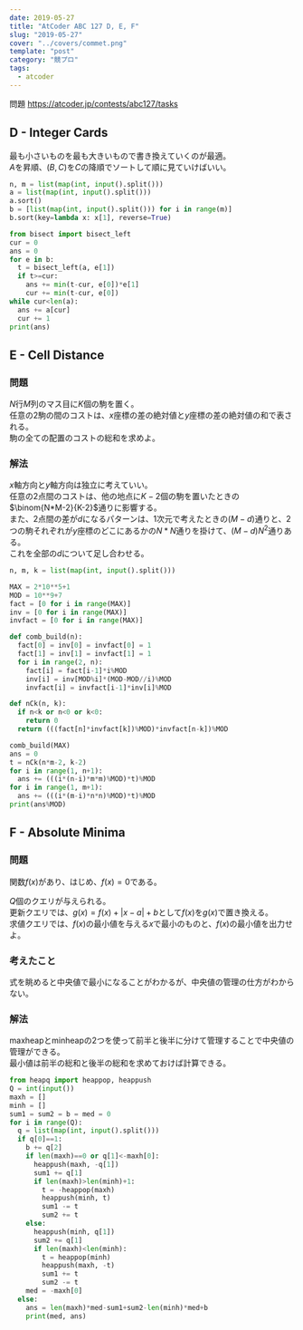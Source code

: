 ```yaml
---
date: 2019-05-27
title: "AtCoder ABC 127 D, E, F"
slug: "2019-05-27"
cover: "../covers/commet.png"
template: "post"
category: "競プロ"
tags:
  - atcoder
---
```

問題 <https://atcoder.jp/contests/abc127/tasks>

## D - Integer Cards

最も小さいものを最も大きいもので書き換えていくのが最適。  
$A$を昇順、$(B, C)$を$C$の降順でソートして順に見ていけばいい。

```python
n, m = list(map(int, input().split()))
a = list(map(int, input().split()))
a.sort()
b = [list(map(int, input().split())) for i in range(m)]
b.sort(key=lambda x: x[1], reverse=True)

from bisect import bisect_left
cur = 0
ans = 0
for e in b:
  t = bisect_left(a, e[1])
  if t>=cur:
    ans += min(t-cur, e[0])*e[1]
    cur += min(t-cur, e[0])
while cur<len(a):
  ans += a[cur]
  cur += 1
print(ans)
```

## E - Cell Distance

### 問題

$N$行$M$列のマス目に$K$個の駒を置く。  
任意の2駒の間のコストは、$x$座標の差の絶対値と$y$座標の差の絶対値の和で表される。  
駒の全ての配置のコストの総和を求めよ。

### 解法

$x$軸方向と$y$軸方向は独立に考えていい。  
任意の2点間のコストは、他の地点に$K-2$個の駒を置いたときの$\binom{N*M-2}{K-2}$通りに影響する。  
また、2点間の差が$d$になるパターンは、1次元で考えたときの$(M-d)$通りと、2つの駒それぞれが$y$座標のどこにあるかの$N*N$通りを掛けて、$(M-d)N^2$通りある。  
これを全部の$d$について足し合わせる。

```python
n, m, k = list(map(int, input().split()))

MAX = 2*10**5+1
MOD = 10**9+7
fact = [0 for i in range(MAX)]
inv = [0 for i in range(MAX)]
invfact = [0 for i in range(MAX)]

def comb_build(n):
  fact[0] = inv[0] = invfact[0] = 1
  fact[1] = inv[1] = invfact[1] = 1
  for i in range(2, n):
    fact[i] = fact[i-1]*i%MOD
    inv[i] = inv[MOD%i]*(MOD-MOD//i)%MOD
    invfact[i] = invfact[i-1]*inv[i]%MOD

def nCk(n, k):
  if n<k or n<0 or k<0:
    return 0
  return (((fact[n]*invfact[k])%MOD)*invfact[n-k])%MOD

comb_build(MAX)
ans = 0
t = nCk(n*m-2, k-2)
for i in range(1, n+1):
  ans += (((i*(n-i)*m*m)%MOD)*t)%MOD
for i in range(1, m+1):
  ans += (((i*(m-i)*n*n)%MOD)*t)%MOD
print(ans%MOD)
```

## F - Absolute Minima

### 問題

関数$f(x)$があり、はじめ、$f(x)=0$である。

$Q$個のクエリが与えられる。  
更新クエリでは、$g(x)=f(x)+|x-a|+b$として$f(x)$を$g(x)$で置き換える。  
求値クエリでは、$f(x)$の最小値を与える$x$で最小のものと、$f(x)$の最小値を出力せよ。

### 考えたこと

式を眺めると中央値で最小になることがわかるが、中央値の管理の仕方がわからない。

### 解法

maxheapとminheapの2つを使って前半と後半に分けて管理することで中央値の管理ができる。  
最小値は前半の総和と後半の総和を求めておけば計算できる。

```python
from heapq import heappop, heappush
Q = int(input())
maxh = []
minh = []
sum1 = sum2 = b = med = 0
for i in range(Q):
  q = list(map(int, input().split()))
  if q[0]==1:
    b += q[2]
    if len(maxh)==0 or q[1]<-maxh[0]:
      heappush(maxh, -q[1])
      sum1 += q[1]
      if len(maxh)>len(minh)+1:
        t = -heappop(maxh)
        heappush(minh, t)
        sum1 -= t
        sum2 += t
    else:
      heappush(minh, q[1])
      sum2 += q[1]
      if len(maxh)<len(minh):
        t = heappop(minh)
        heappush(maxh, -t)
        sum1 += t
        sum2 -= t
    med = -maxh[0]
  else:
    ans = len(maxh)*med-sum1+sum2-len(minh)*med+b
    print(med, ans)
```